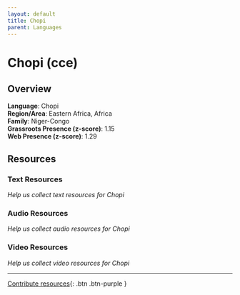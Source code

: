 ```yaml
---
layout: default
title: Chopi
parent: Languages
---
```


# Chopi (cce)

## Overview

**Language**: Chopi  
**Region/Area**: Eastern Africa, Africa  
**Family**: Niger-Congo  
**Grassroots Presence (z-score)**: 1.15  
**Web Presence (z-score)**: 1.29  

## Resources

### Text Resources
*Help us collect text resources for Chopi*

### Audio Resources
*Help us collect audio resources for Chopi*

### Video Resources
*Help us collect video resources for Chopi*

---

[Contribute resources](https://forms.office.com/e/1SfLJx3u1r){: .btn .btn-purple }
